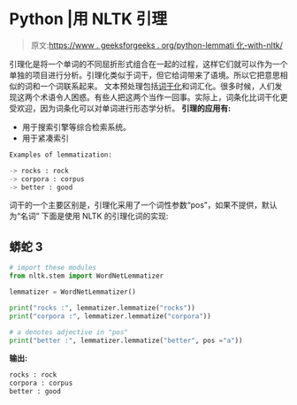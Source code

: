 # Python |用 NLTK 引理

> 原文:[https://www . geeksforgeeks . org/python-lemmati 化-with-nltk/](https://www.geeksforgeeks.org/python-lemmatization-with-nltk/)

引理化是将一个单词的不同屈折形式组合在一起的过程，这样它们就可以作为一个单独的项目进行分析。引理化类似于词干，但它给词带来了语境。所以它把意思相似的词和一个词联系起来。
文本预处理包括[词干化](https://www.geeksforgeeks.org/introduction-to-stemming/)和词汇化。很多时候，人们发现这两个术语令人困惑。有些人把这两个当作一回事。实际上，词条化比词干化更受欢迎，因为词条化可以对单词进行形态学分析。
**引理的应用有:**

*   用于搜索引擎等综合检索系统。
*   用于紧凑索引

```py
Examples of lemmatization:

-> rocks : rock
-> corpora : corpus
-> better : good
```

词干的一个主要区别是，引理化采用了一个词性参数“pos”，如果不提供，默认为“名词”
下面是使用 NLTK 的引理化词的实现:

## 蟒蛇 3

```py
# import these modules
from nltk.stem import WordNetLemmatizer

lemmatizer = WordNetLemmatizer()

print("rocks :", lemmatizer.lemmatize("rocks"))
print("corpora :", lemmatizer.lemmatize("corpora"))

# a denotes adjective in "pos"
print("better :", lemmatizer.lemmatize("better", pos ="a"))
```

**输出:**

```py
rocks : rock
corpora : corpus
better : good
```